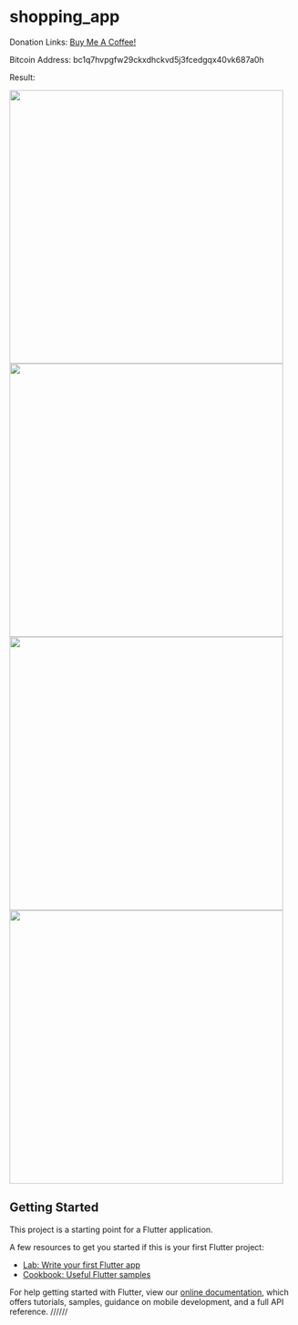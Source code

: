 # shopping_app

Donation Links: <a href="https://www.buymeacoffee.com/bi3cp0Zk5">Buy Me A Coffee!</a>

Bitcoin Address: bc1q7hvpgfw29ckxdhckvd5j3fcedgqx40vk687a0h

Result:

<img src="screenshot1.png" height="480px"> 
<img src="screenshot2.png" height="480px"> 
<img src="screenshot3.png" height="480px"> 
<img src="screenshot4.png" height="480px">


## Getting Started

This project is a starting point for a Flutter application.

A few resources to get you started if this is your first Flutter project:

- [Lab: Write your first Flutter app](https://flutter.dev/docs/get-started/codelab)
- [Cookbook: Useful Flutter samples](https://flutter.dev/docs/cookbook)

For help getting started with Flutter, view our
[online documentation](https://flutter.dev/docs), which offers tutorials,
samples, guidance on mobile development, and a full API reference.
//////
